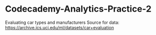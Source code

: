# Codecademy-Analytics-Practice-2
Evaluating car types and manufacturers
Source for data: https://archive.ics.uci.edu/ml/datasets/car+evaluation
